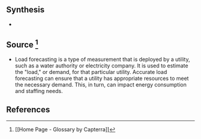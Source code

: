 ## Synthesis
- 
## Source [^1]
- Load forecasting is a type of measurement that is deployed by a utility, such as a water authority or electricity company. It is used to estimate the "load," or demand, for that particular utility. Accurate load forecasting can ensure that a utility has appropriate resources to meet the necessary demand. This, in turn, can impact energy consumption and staffing needs.
## References

[^1]: [[Home Page - Glossary by Capterra]]